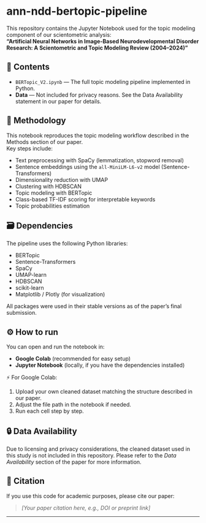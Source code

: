 # ann-ndd-bertopic-pipeline

This repository contains the Jupyter Notebook used for the topic modeling component of our scientometric analysis:  
**“Artificial Neural Networks in Image-Based Neurodevelopmental Disorder Research: A Scientometric and Topic Modeling Review (2004–2024)”**

## 📂 Contents

- `BERTopic_V2.ipynb` — The full topic modeling pipeline implemented in Python.
- **Data** — Not included for privacy reasons. See the Data Availability statement in our paper for details.

## 🧩 Methodology

This notebook reproduces the topic modeling workflow described in the Methods section of our paper.  
Key steps include:
- Text preprocessing with SpaCy (lemmatization, stopword removal)
- Sentence embeddings using the `all-MiniLM-L6-v2` model (Sentence-Transformers)
- Dimensionality reduction with UMAP
- Clustering with HDBSCAN
- Topic modeling with BERTopic
- Class-based TF-IDF scoring for interpretable keywords
- Topic probabilities estimation

## 🗃️ Dependencies

The pipeline uses the following Python libraries:
- BERTopic
- Sentence-Transformers
- SpaCy
- UMAP-learn
- HDBSCAN
- scikit-learn
- Matplotlib / Plotly (for visualization)

All packages were used in their stable versions as of the paper’s final submission.

## ⚙️ How to run

You can open and run the notebook in:
- **Google Colab** (recommended for easy setup)
- **Jupyter Notebook** (locally, if you have the dependencies installed)

⚡ For Google Colab:
1. Upload your own cleaned dataset matching the structure described in our paper.
2. Adjust the file path in the notebook if needed.
3. Run each cell step by step.

## 🔒 Data Availability

Due to licensing and privacy considerations, the cleaned dataset used in this study is not included in this repository. Please refer to the *Data Availability* section of the paper for more information.

## 📜 Citation

If you use this code for academic purposes, please cite our paper:
> *[Your paper citation here, e.g., DOI or preprint link]*

---

